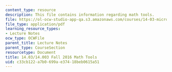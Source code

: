```yaml
---
content_type: resource
description: This file contains information regarding math tools.
file: https://ol-ocw-studio-app-qa.s3.amazonaws.com/courses/14-03-microeconomic-theory-and-public-policy-fall-2016/c33cb122a7b0699ae37418beb0615a51_MIT14_03F16_lec3MathTools.pdf
file_type: application/pdf
learning_resource_types:
- Lecture Notes
ocw_type: OCWFile
parent_title: Lecture Notes
parent_type: CourseSection
resourcetype: Document
title: 14.03/14.003 Fall 2016 Math Tools
uid: c33cb122-a7b0-699a-e374-18beb0615a51
---
```

